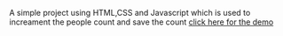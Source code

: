 A simple project using HTML,CSS and Javascript which is used to increament the people count and save the count
<a href="https://zippy-frangollo-31a327.netlify.app/">click here for the demo</a>
